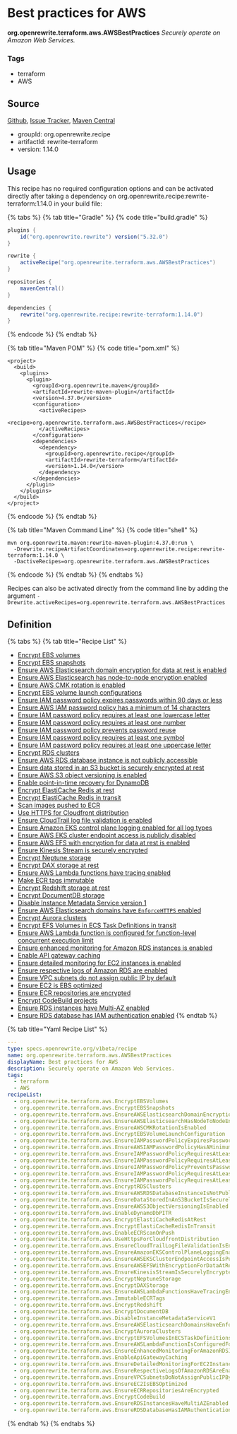 # Best practices for AWS

**org.openrewrite.terraform.aws.AWSBestPractices** _Securely operate on Amazon Web Services._

### Tags

* terraform
* AWS

## Source

[Github](https://github.com/openrewrite/rewrite-terraform), [Issue Tracker](https://github.com/openrewrite/rewrite-terraform/issues), [Maven Central](https://search.maven.org/artifact/org.openrewrite.recipe/rewrite-terraform/1.14.0/jar)

* groupId: org.openrewrite.recipe
* artifactId: rewrite-terraform
* version: 1.14.0

## Usage

This recipe has no required configuration options and can be activated directly after taking a dependency on org.openrewrite.recipe:rewrite-terraform:1.14.0 in your build file:

{% tabs %}
{% tab title="Gradle" %}
{% code title="build.gradle" %}
```groovy
plugins {
    id("org.openrewrite.rewrite") version("5.32.0")
}

rewrite {
    activeRecipe("org.openrewrite.terraform.aws.AWSBestPractices")
}

repositories {
    mavenCentral()
}

dependencies {
    rewrite("org.openrewrite.recipe:rewrite-terraform:1.14.0")
}
```
{% endcode %}
{% endtab %}

{% tab title="Maven POM" %}
{% code title="pom.xml" %}
```markup
<project>
  <build>
    <plugins>
      <plugin>
        <groupId>org.openrewrite.maven</groupId>
        <artifactId>rewrite-maven-plugin</artifactId>
        <version>4.37.0</version>
        <configuration>
          <activeRecipes>
            <recipe>org.openrewrite.terraform.aws.AWSBestPractices</recipe>
          </activeRecipes>
        </configuration>
        <dependencies>
          <dependency>
            <groupId>org.openrewrite.recipe</groupId>
            <artifactId>rewrite-terraform</artifactId>
            <version>1.14.0</version>
          </dependency>
        </dependencies>
      </plugin>
    </plugins>
  </build>
</project>
```
{% endcode %}
{% endtab %}

{% tab title="Maven Command Line" %}
{% code title="shell" %}
```shell
mvn org.openrewrite.maven:rewrite-maven-plugin:4.37.0:run \
  -Drewrite.recipeArtifactCoordinates=org.openrewrite.recipe:rewrite-terraform:1.14.0 \
  -DactiveRecipes=org.openrewrite.terraform.aws.AWSBestPractices
```
{% endcode %}
{% endtab %}
{% endtabs %}

Recipes can also be activated directly from the command line by adding the argument `-Drewrite.activeRecipes=org.openrewrite.terraform.aws.AWSBestPractices`

## Definition

{% tabs %}
{% tab title="Recipe List" %}
* [Encrypt EBS volumes](encryptebsvolumes.md)
* [Encrypt EBS snapshots](encryptebssnapshots.md)
* [Ensure AWS Elasticsearch domain encryption for data at rest is enabled](ensureawselasticsearchdomainencryptionfordataatrestisenabled.md)
* [Ensure AWS Elasticsearch has node-to-node encryption enabled](ensureawselasticsearchhasnodetonodeencryptionenabled.md)
* [Ensure AWS CMK rotation is enabled](ensureawscmkrotationisenabled.md)
* [Encrypt EBS volume launch configurations](encryptebsvolumelaunchconfiguration.md)
* [Ensure IAM password policy expires passwords within 90 days or less](ensureiampasswordpolicyexpirespasswordswithin90daysorless.md)
* [Ensure AWS IAM password policy has a minimum of 14 characters](ensureawsiampasswordpolicyhasaminimumof14characters.md)
* [Ensure IAM password policy requires at least one lowercase letter](ensureiampasswordpolicyrequiresatleastonelowercaseletter.md)
* [Ensure IAM password policy requires at least one number](ensureiampasswordpolicyrequiresatleastonenumber.md)
* [Ensure IAM password policy prevents password reuse](ensureiampasswordpolicypreventspasswordreuse.md)
* [Ensure IAM password policy requires at least one symbol](ensureiampasswordpolicyrequiresatleastonesymbol.md)
* [Ensure IAM password policy requires at least one uppercase letter](ensureiampasswordpolicyrequiresatleastoneuppercaseletter.md)
* [Encrypt RDS clusters](encryptrdsclusters.md)
* [Ensure AWS RDS database instance is not publicly accessible](ensureawsrdsdatabaseinstanceisnotpubliclyaccessible.md)
* [Ensure data stored in an S3 bucket is securely encrypted at rest](ensuredatastoredinans3bucketissecurelyencryptedatrest.md)
* [Ensure AWS S3 object versioning is enabled](ensureawss3objectversioningisenabled.md)
* [Enable point-in-time recovery for DynamoDB](enabledynamodbpitr.md)
* [Encrypt ElastiCache Redis at rest](encryptelasticacheredisatrest.md)
* [Encrypt ElastiCache Redis in transit](encryptelasticacheredisintransit.md)
* [Scan images pushed to ECR](enableecrscanonpush.md)
* [Use HTTPS for Cloudfront distribution](usehttpsforcloudfrontdistribution.md)
* [Ensure CloudTrail log file validation is enabled](ensurecloudtraillogfilevalidationisenabled.md)
* [Ensure Amazon EKS control plane logging enabled for all log types](ensureamazonekscontrolplaneloggingenabledforalllogtypes.md)
* [Ensure AWS EKS cluster endpoint access is publicly disabled](ensureawseksclusterendpointaccessispubliclydisabled.md)
* [Ensure AWS EFS with encryption for data at rest is enabled](ensureawsefswithencryptionfordataatrestisenabled.md)
* [Ensure Kinesis Stream is securely encrypted](ensurekinesisstreamissecurelyencrypted.md)
* [Encrypt Neptune storage](encryptneptunestorage.md)
* [Encrypt DAX storage at rest](encryptdaxstorage.md)
* [Ensure AWS Lambda functions have tracing enabled](ensureawslambdafunctionshavetracingenabled.md)
* [Make ECR tags immutable](immutableecrtags.md)
* [Encrypt Redshift storage at rest](encryptredshift.md)
* [Encrypt DocumentDB storage](encryptdocumentdb.md)
* [Disable Instance Metadata Service version 1](disableinstancemetadataservicev1.md)
* [Ensure AWS Elasticsearch domains have `EnforceHTTPS` enabled](ensureawselasticsearchdomainshaveenforcehttpsenabled.md)
* [Encrypt Aurora clusters](encryptauroraclusters.md)
* [Encrypt EFS Volumes in ECS Task Definitions in transit](encryptefsvolumesinecstaskdefinitionsintransit.md)
* [Ensure AWS Lambda function is configured for function-level concurrent execution limit](ensureawslambdafunctionisconfiguredforfunctionlevelconcurrentexecutionlimit.md)
* [Ensure enhanced monitoring for Amazon RDS instances is enabled](ensureenhancedmonitoringforamazonrdsinstancesisenabled.md)
* [Enable API gateway caching](enableapigatewaycaching.md)
* [Ensure detailed monitoring for EC2 instances is enabled](ensuredetailedmonitoringforec2instancesisenabled.md)
* [Ensure respective logs of Amazon RDS are enabled](ensurerespectivelogsofamazonrdsareenabled.md)
* [Ensure VPC subnets do not assign public IP by default](ensurevpcsubnetsdonotassignpublicipbydefault.md)
* [Ensure EC2 is EBS optimized](ensureec2isebsoptimized.md)
* [Ensure ECR repositories are encrypted](ensureecrrepositoriesareencrypted.md)
* [Encrypt CodeBuild projects](encryptcodebuild.md)
* [Ensure RDS instances have Multi-AZ enabled](ensurerdsinstanceshavemultiazenabled.md)
* [Ensure RDS database has IAM authentication enabled](ensurerdsdatabasehasiamauthenticationenabled.md)
{% endtab %}

{% tab title="Yaml Recipe List" %}
```yaml
---
type: specs.openrewrite.org/v1beta/recipe
name: org.openrewrite.terraform.aws.AWSBestPractices
displayName: Best practices for AWS
description: Securely operate on Amazon Web Services.
tags:
  - terraform
  - AWS
recipeList:
  - org.openrewrite.terraform.aws.EncryptEBSVolumes
  - org.openrewrite.terraform.aws.EncryptEBSSnapshots
  - org.openrewrite.terraform.aws.EnsureAWSElasticsearchDomainEncryptionForDataAtRestIsEnabled
  - org.openrewrite.terraform.aws.EnsureAWSElasticsearchHasNodeToNodeEncryptionEnabled
  - org.openrewrite.terraform.aws.EnsureAWSCMKRotationIsEnabled
  - org.openrewrite.terraform.aws.EncryptEBSVolumeLaunchConfiguration
  - org.openrewrite.terraform.aws.EnsureIAMPasswordPolicyExpiresPasswordsWithin90DaysOrLess
  - org.openrewrite.terraform.aws.EnsureAWSIAMPasswordPolicyHasAMinimumOf14Characters
  - org.openrewrite.terraform.aws.EnsureIAMPasswordPolicyRequiresAtLeastOneLowercaseLetter
  - org.openrewrite.terraform.aws.EnsureIAMPasswordPolicyRequiresAtLeastOneNumber
  - org.openrewrite.terraform.aws.EnsureIAMPasswordPolicyPreventsPasswordReuse
  - org.openrewrite.terraform.aws.EnsureIAMPasswordPolicyRequiresAtLeastOneSymbol
  - org.openrewrite.terraform.aws.EnsureIAMPasswordPolicyRequiresAtLeastOneUppercaseLetter
  - org.openrewrite.terraform.aws.EncryptRDSClusters
  - org.openrewrite.terraform.aws.EnsureAWSRDSDatabaseInstanceIsNotPubliclyAccessible
  - org.openrewrite.terraform.aws.EnsureDataStoredInAnS3BucketIsSecurelyEncryptedAtRest
  - org.openrewrite.terraform.aws.EnsureAWSS3ObjectVersioningIsEnabled
  - org.openrewrite.terraform.aws.EnableDynamoDbPITR
  - org.openrewrite.terraform.aws.EncryptElastiCacheRedisAtRest
  - org.openrewrite.terraform.aws.EncryptElastiCacheRedisInTransit
  - org.openrewrite.terraform.aws.EnableECRScanOnPush
  - org.openrewrite.terraform.aws.UseHttpsForCloudfrontDistribution
  - org.openrewrite.terraform.aws.EnsureCloudTrailLogFileValidationIsEnabled
  - org.openrewrite.terraform.aws.EnsureAmazonEKSControlPlaneLoggingEnabledForAllLogTypes
  - org.openrewrite.terraform.aws.EnsureAWSEKSClusterEndpointAccessIsPubliclyDisabled
  - org.openrewrite.terraform.aws.EnsureAWSEFSWithEncryptionForDataAtRestIsEnabled
  - org.openrewrite.terraform.aws.EnsureKinesisStreamIsSecurelyEncrypted
  - org.openrewrite.terraform.aws.EncryptNeptuneStorage
  - org.openrewrite.terraform.aws.EncryptDAXStorage
  - org.openrewrite.terraform.aws.EnsureAWSLambdaFunctionsHaveTracingEnabled
  - org.openrewrite.terraform.aws.ImmutableECRTags
  - org.openrewrite.terraform.aws.EncryptRedshift
  - org.openrewrite.terraform.aws.EncryptDocumentDB
  - org.openrewrite.terraform.aws.DisableInstanceMetadataServiceV1
  - org.openrewrite.terraform.aws.EnsureAWSElasticsearchDomainsHaveEnforceHTTPSEnabled
  - org.openrewrite.terraform.aws.EncryptAuroraClusters
  - org.openrewrite.terraform.aws.EncryptEFSVolumesInECSTaskDefinitionsInTransit
  - org.openrewrite.terraform.aws.EnsureAWSLambdaFunctionIsConfiguredForFunctionLevelConcurrentExecutionLimit
  - org.openrewrite.terraform.aws.EnsureEnhancedMonitoringForAmazonRDSInstancesIsEnabled
  - org.openrewrite.terraform.aws.EnableApiGatewayCaching
  - org.openrewrite.terraform.aws.EnsureDetailedMonitoringForEC2InstancesIsEnabled
  - org.openrewrite.terraform.aws.EnsureRespectiveLogsOfAmazonRDSAreEnabled
  - org.openrewrite.terraform.aws.EnsureVPCSubnetsDoNotAssignPublicIPByDefault
  - org.openrewrite.terraform.aws.EnsureEC2IsEBSOptimized
  - org.openrewrite.terraform.aws.EnsureECRRepositoriesAreEncrypted
  - org.openrewrite.terraform.aws.EncryptCodeBuild
  - org.openrewrite.terraform.aws.EnsureRDSInstancesHaveMultiAZEnabled
  - org.openrewrite.terraform.aws.EnsureRDSDatabaseHasIAMAuthenticationEnabled
```
{% endtab %}
{% endtabs %}
